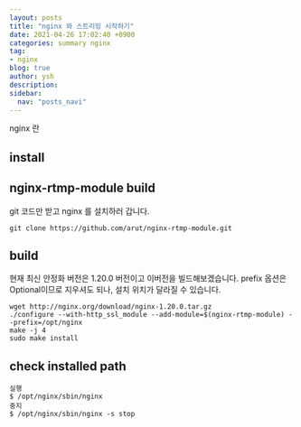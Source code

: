 ```yaml
---
layout: posts
title: "nginx 와 스트리밍 시작하기"
date: 2021-04-26 17:02:40 +0900
categories: summary nginx
tag:
- nginx
blog: true
author: ysh
description: 
sidebar:
  nav: "posts_navi"
---
```


nginx 란

## install

## nginx-rtmp-module build
git 코드만 받고 nginx 를 설치하러 갑니다.

```
git clone https://github.com/arut/nginx-rtmp-module.git
```

## build 
현재 최신 안정화 버전은 1.20.0 버전이고 이버전을 빌드해보겠습니다. prefix 옵션은 Optional이므로 지우셔도 되나, 설치 위치가 달라질 수 있습니다.
```
wget http://nginx.org/download/nginx-1.20.0.tar.gz
./configure --with-http_ssl_module --add-module=$(nginx-rtmp-module) --prefix=/opt/nginx
make -j 4
sudo make install
```

## check installed path
```
실행
$ /opt/nginx/sbin/nginx
중지
$ /opt/nginx/sbin/nginx -s stop 
```

